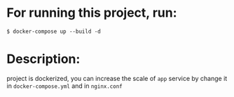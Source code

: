 # For running this project, run:  
    $ docker-compose up --build -d

# Description:
project is dockerized,
you can increase the scale of `app` service by change it in `docker-compose.yml` and in `nginx.conf`
